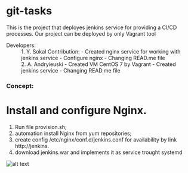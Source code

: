 # git-tasks
This is the project that deployes jenkins service for providing a CI/CD processes.
Our project can be deployed by only Vagrant tool



<dl>
  <dt>Developers:</dt>
  <dd>1. Y. Sokal
    Contribution:
        - Created nginx service for working with jenkins service
        - Configure nginx 
        - Changing READ.me file
  </dd>
  <dd>2. A. Andryieuski
        - Created VM CentOS 7 by Vagrant
        - Created jenkins service
        - Changing READ.me file
  </dd>
</dl>

<H3>Concept:</H3>
 
# Install and configure Nginx.
1. Run file provision.sh;
  1. automation install Nginx from yum repositories;
  2. create config /etc/nginx/conf.d/jenkins.conf for availability by link http://jenkins.
  3. download jenkins.war and implements it as service trought systemd

![alt text](https://drive.google.com/open?id=0B2h4DxcUKi5TQ096R3ZLWVYtM0tuZERRVkc2enVGajFFNjV3 "concept")
